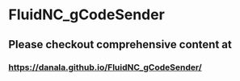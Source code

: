 # FluidNC_gCodeSender
## Please checkout comprehensive content at
### https://danala.github.io/FluidNC_gCodeSender/
